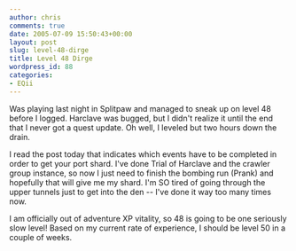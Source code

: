 ```yaml
---
author: chris
comments: true
date: 2005-07-09 15:50:43+00:00
layout: post
slug: level-48-dirge
title: Level 48 Dirge
wordpress_id: 88
categories:
- EQii
---
```


Was playing last night in Splitpaw and managed to sneak up on level 48 before I logged. Harclave was bugged, but I didn't realize it until the end that I never got a quest update. Oh well, I leveled but two hours down the drain.

I read the post today that indicates which events have to be completed in order to get your port shard. I've done Trial of Harclave and the crawler group instance, so now I just need to finish the bombing run (Prank) and hopefully that will give me my shard. I'm SO tired of going through the upper tunnels just to get into the den -- I've done it way too many times now.

I am officially out of adventure XP vitality, so 48 is going to be one seriously slow level! Based on my current rate of experience, I should be level 50 in a couple of weeks.


